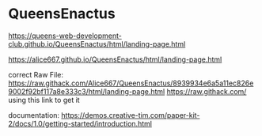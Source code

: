 # QueensEnactus

https://queens-web-development-club.github.io/QueensEnactus/html/landing-page.html

https://alice667.github.io/QueensEnactus/html/landing-page.html

correct Raw File: https://raw.githack.com/Alice667/QueensEnactus/8939934e6a5a11ec826e9002f92bf117a8e333c3/html/landing-page.html
https://raw.githack.com/ using this link to get it

documentation: https://demos.creative-tim.com/paper-kit-2/docs/1.0/getting-started/introduction.html
